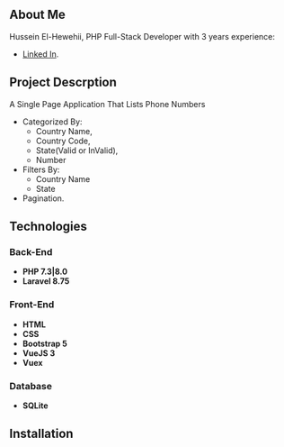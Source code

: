 
## About Me

Hussein El-Hewehii, PHP Full-Stack Developer with 3 years experience:

- [Linked In](https://www.linkedin.com/in/hussein-el-hewehii-768b5a113/).

## Project Descrption

A Single Page Application That Lists Phone Numbers
- Categorized By: 
    -   Country Name, 
    -   Country Code, 
    -   State(Valid or InValid),
    -   Number
- Filters By:
    - Country Name
    - State
- Pagination.


## Technologies

### Back-End

- **PHP 7.3|8.0**
- **Laravel 8.75**

### Front-End

- **HTML**
- **CSS**
- **Bootstrap 5**
- **VueJS 3**
- **Vuex**

### Database

- **SQLite**

## Installation

